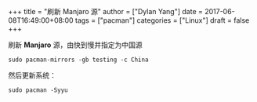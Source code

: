 +++
title = "刷新 Manjaro 源"
author = ["Dylan Yang"]
date = 2017-06-08T16:49:00+08:00
tags = ["pacman"]
categories = ["Linux"]
draft = false
+++

刷新 **Manjaro** 源，由快到慢并指定为中国源

```shell
sudo pacman-mirrors -gb testing -c China
```

然后更新系统：

```shell
sudo pacman -Syyu
```
